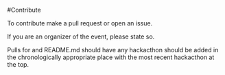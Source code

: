 #Contribute

To contribute make a pull request or open an issue.

If you are an organizer of the event, please state so.

Pulls for and README.md should have any hackacthon should be added in the chronologically appropriate place with the most recent hackacthon at the top.
